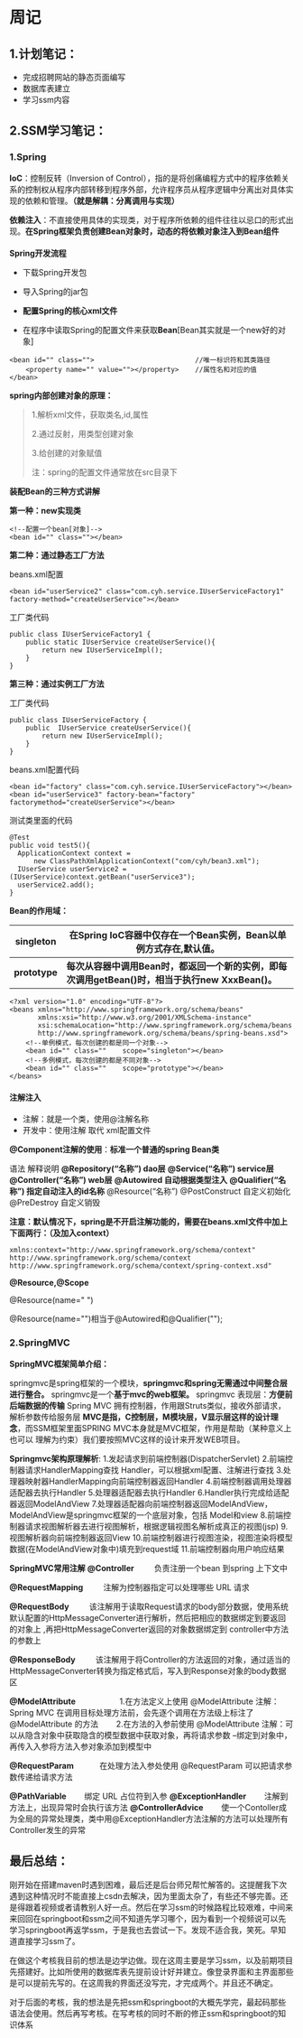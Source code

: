 # 周记

## 1.计划笔记：

- 完成招聘网站的静态页面编写
- 数据库表建立
- 学习ssm内容





## 2.SSM学习笔记：

### 1.Spring

**IoC**：控制反转（Inversion of Control），指的是将创痛编程方式中的程序依赖关系的控制权从程序内部转移到程序外部，允许程序员从程序逻辑中分离出对具体实现的依赖和管理。**（就是解耦：分离调用与实现）**

**依赖注入**：不直接使用具体的实现类，对于程序所依赖的组件往往以忌口的形式出现。**在Spring框架负责创建Bean对象时，动态的将依赖对象注入到Bean组件**

#### 

**Spring开发流程**

- 下载Spring开发包

- 导入Spring的jar包

- **配置Spring的核心xml文件**

- 在程序中读取Spring的配置文件来获取**Bean**[Bean其实就是一个new好的对象]

  

```
<bean id="" class="">                         //唯一标识符和其类路径
    <property name="" value=""></property>    //属性名和对应的值
</bean>
```



**spring内部创建对象的原理：**

> 1.解析xml文件，获取类名,id,属性
>
> 2.通过反射，用类型创建对象
>
> 3.给创建的对象赋值
>
> 注：spring的配置文件通常放在src目录下



**装配Bean的三种方式讲解**

**第一种：new实现类**

```
<!--配置一个bean[对象]-->
<bean id="" class=""></bean>
```

**第二种：通过静态工厂方法**

beans.xml配置

```
<bean id="userService2" class="com.cyh.service.IUserServiceFactory1" factory-method="createUserService"></bean>
```

工厂类代码

```
public class IUserServiceFactory1 {
    public static IUserService createUserService(){
        return new IUserServiceImpl();
    }
}
```

**第三种：通过实例工厂方法**

工厂类代码

```
public class IUserServiceFactory {
    public  IUserService createUserService(){
        return new IUserServiceImpl();
    }
}
```

beans.xml配置代码

```
<bean id="factory" class="com.cyh.service.IUserServiceFactory"></bean>
<bean id="userService3" factory-bean="factory" factorymethod="createUserService"></bean>
```

测试类里面的代码

```
@Test
public void test5(){
  ApplicationContext context =
      new ClassPathXmlApplicationContext("com/cyh/bean3.xml");
  IUserService userService2 = (IUserService)context.getBean("userService3");
  userService2.add();
}
```



**Bean的作用域：**

| **singleton** | **在Spring IoC容器中仅存在一个Bean实例，Bean以单例方式存在,默认值。** |
| ------------- | ------------------------------------------------------------ |
| **prototype** | **每次从容器中调用Bean时，都返回一个新的实例，即每次调用getBean()时，相当于执行new XxxBean()。** |

```
<?xml version="1.0" encoding="UTF-8"?>
<beans xmlns="http://www.springframework.org/schema/beans"
       xmlns:xsi="http://www.w3.org/2001/XMLSchema-instance"
       xsi:schemaLocation="http://www.springframework.org/schema/beans
       http://www.springframework.org/schema/beans/spring-beans.xsd">
    <!--单例模式，每次创建的都是同一个对象-->
    <bean id="" class="" 	scope="singleton"></bean>
    <!--多例模式，每次创建的都是不同对象-->
    <bean id="" class="" 	scope="prototype"></bean>
</beans>
```



#### 注解注入

- 注解：就是一个类，使用@注解名称
- 开发中：使用注解 取代 xml配置文件



**@Component注解的使用**：**标准一个普通的spring Bean类**

语法																								解释说明
**@Repository(“名称”)																	   dao层**
**@Service(“名称”)																			 service层**
**@Controller(“名称”)																		web层**
**@Autowired																				    自动根据类型注入**
**@Qualifier(“名称”)																	  	指定自动注入的id名称**
@Resource(“名称”)	
@PostConstruct																			自定义初始化
@PreDestroy	  																			自定义销毁

**注意：默认情况下，spring是不开启注解功能的，需要在beans.xml文件中加上下面两行：（及加入context）**

```
xmlns:context="http://www.springframework.org/schema/context"
http://www.springframework.org/schema/context
http://www.springframework.org/schema/context/spring-context.xsd"
```



**@Resource,@Scope**

@Resource(name=" ")

@Resource(name="")相当于@Autowired和@Qualifier("");



### 2.SpringMVC

**SpringMVC框架简单介绍：**

springmvc是spring框架的一个模块，**springmvc和spring无需通过中间整合层进行整合。**
springmvc是一个**基于mvc的web框架。**
springmvc 表现层：**方便前后端数据的传输**
Spring MVC 拥有控制器，作用跟Struts类似，接收外部请求，解析参数传给服务层
**MVC是指，C控制层，M模块层，V显示层这样的设计理念**，而SSM框架里面SPRING MVC本身就是MVC框架，作用是帮助（某种意义上也可以 理解为约束）我们要按照MVC这样的设计来开发WEB项目。



**Springmvc架构原理解析**:
1.发起请求到前端控制器(DispatcherServlet)
2.前端控制器请求HandlerMapping查找 Handler，可以根据xml配置、注解进行查找
3.处理器映射器HandlerMapping向前端控制器返回Handler
4.前端控制器调用处理器适配器去执行Handler
5.处理器适配器去执行Handler
6.Handler执行完成给适配器返回ModelAndView
7.处理器适配器向前端控制器返回ModelAndView，ModelAndView是springmvc框架的一个底层对象，包括 Model和view
8.前端控制器请求视图解析器去进行视图解析，根据逻辑视图名解析成真正的视图(jsp)
9.视图解析器向前端控制器返回View
10.前端控制器进行视图渲染，视图渲染将模型数据(在ModelAndView对象中)填充到request域
11.前端控制器向用户响应结果





**SpringMVC常用注解**
**@Controller**
　　 负责注册一个bean 到spring 上下文中

**@RequestMapping**
　　 注解为控制器指定可以处理哪些 URL 请求

**@RequestBody**
　　 该注解用于读取Request请求的body部分数据，使用系统默认配置的HttpMessageConverter进行解析，然后把相应的数据绑定到要返回的对象上 ,再把HttpMessageConverter返回的对象数据绑定到 controller中方法的参数上

**@ResponseBody**
　　 该注解用于将Controller的方法返回的对象，通过适当的HttpMessageConverter转换为指定格式后，写入到Response对象的body数据区

**@ModelAttribute** 　　　
　　1.在方法定义上使用 @ModelAttribute 注解：Spring MVC 在调用目标处理方法前，会先逐个调用在方法级上标注了@ModelAttribute 的方法
　　2.在方法的入参前使用 @ModelAttribute 注解：可以从隐含对象中获取隐含的模型数据中获取对象，再将请求参数 –绑定到对象中，再传入入参将方法入参对象添加到模型中

**@RequestParam**　
　　在处理方法入参处使用 @RequestParam 可以把请求参 数传递给请求方法

**@PathVariable**
　　绑定 URL 占位符到入参
**@ExceptionHandler**
　　注解到方法上，出现异常时会执行该方法
**@ControllerAdvice**
　　使一个Contoller成为全局的异常处理类，类中用@ExceptionHandler方法注解的方法可以处理所有Controller发生的异常









## 最后总结：

刚开始在搭建maven时遇到困难，最后还是后台师兄帮忙解答的。这提醒我下次遇到这种情况时不能直接上csdn去解决，因为里面太杂了，有些还不够完善。还是得跟着视频或者请教别人好一点。然后在学习ssm的时候路程比较艰难，中间来来回回在springboot和ssm之间不知道先学习哪个，因为看到一个视频说可以先学习springboot再返学ssm，于是我也去尝试一下。发现不适合我，笑死。早知道直接学习ssm了。

在做这个考核我目前的想法是边学边做。现在这周主要是学习ssm，以及前期项目先搭建好。比如所使用的数据库表先提前设计好并建立。像登录界面和主界面那些是可以提前先写的。在这周我的界面还没写完，才完成两个。并且还不确定。

对于后面的考核，我的想法是先把ssm和springboot的大概先学完，最起码那些语法会使用。然后再写考核。在写考核的同时不断的修正ssm和springboot的知识体系